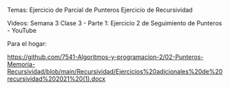 Temas: 
Ejercicio de Parcial de Punteros
Ejercicio de Recursividad

Videos:
Semana 3 Clase 3 - Parte 1: Ejercicio 2 de Seguimiento de Punteros - YouTube

Para el hogar:

https://github.com/7541-Algoritmos-y-programacion-2/02-Punteros-Memoria-Recursividad/blob/main/Recursividad/Ejercicios%20adicionales%20de%20recursividad%202021%20(1).docx

